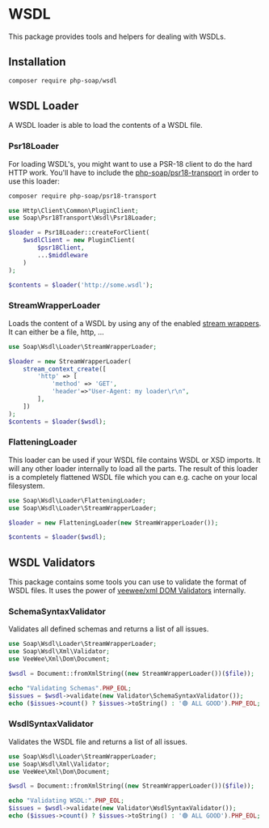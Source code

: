 # WSDL

This package provides tools and helpers for dealing with WSDLs.


## Installation

```bash
composer require php-soap/wsdl
```

## WSDL Loader

A WSDL loader is able to load the contents of a WSDL file.

### Psr18Loader

For loading WSDL's, you might want to use a PSR-18 client to do the hard HTTP work.
You'll have to include the [php-soap/psr18-transport](https://github.com/php-soap/psr18-transport/#psr18loader) in order to use this loader:

```sh
composer require php-soap/psr18-transport
```

```php
use Http\Client\Common\PluginClient;
use Soap\Psr18Transport\Wsdl\Psr18Loader;

$loader = Psr18Loader::createForClient(
    $wsdlClient = new PluginClient(
        $psr18Client,
        ...$middleware
    )
);

$contents = $loader('http://some.wsdl');
```


### StreamWrapperLoader

Loads the content of a WSDL by using any of the enabled [stream wrappers](https://www.php.net/manual/en/wrappers.php).
It can either be a file, http, ...

```php
use Soap\Wsdl\Loader\StreamWrapperLoader;

$loader = new StreamWrapperLoader(
    stream_context_create([
        'http' => [
            'method' => 'GET',
            'header'=>"User-Agent: my loader\r\n",
        ],        
    ])
);
$contents = $loader($wsdl);
```

### FlatteningLoader

This loader can be used if your WSDL file contains WSDL or XSD imports.
It will any other loader internally to load all the parts.
The result of this loader is a completely flattened WSDL file which you can e.g. cache on your local filesystem.

```php
use Soap\Wsdl\Loader\FlatteningLoader;
use Soap\Wsdl\Loader\StreamWrapperLoader;

$loader = new FlatteningLoader(new StreamWrapperLoader());

$contents = $loader($wsdl);
```


## WSDL Validators

This package contains some tools you can use to validate the format of WSDL files.
It uses the power of [veewee/xml DOM Validators](https://github.com/veewee/xml/blob/master/docs/dom.md#validators) internally.

### SchemaSyntaxValidator

Validates all defined schemas and returns a list of all issues.

```php
use Soap\Wsdl\Loader\StreamWrapperLoader;
use Soap\Wsdl\Xml\Validator;
use VeeWee\Xml\Dom\Document;

$wsdl = Document::fromXmlString((new StreamWrapperLoader())($file));

echo "Validating Schemas".PHP_EOL;
$issues = $wsdl->validate(new Validator\SchemaSyntaxValidator());
echo ($issues->count() ? $issues->toString() : '🟢 ALL GOOD').PHP_EOL;
```

### WsdlSyntaxValidator

Validates the WSDL file and returns a list of all issues.

```php
use Soap\Wsdl\Loader\StreamWrapperLoader;
use Soap\Wsdl\Xml\Validator;
use VeeWee\Xml\Dom\Document;

$wsdl = Document::fromXmlString((new StreamWrapperLoader())($file));

echo "Validating WSDL:".PHP_EOL;
$issues = $wsdl->validate(new Validator\WsdlSyntaxValidator());
echo ($issues->count() ? $issues->toString() : '🟢 ALL GOOD').PHP_EOL;
